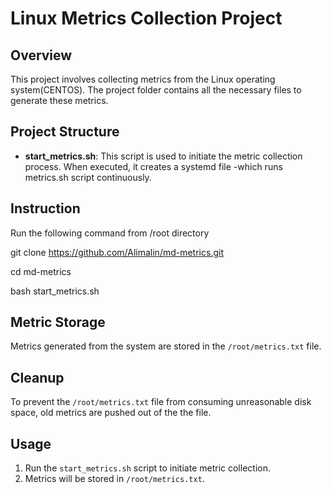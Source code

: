

# Linux Metrics Collection Project

## Overview

This project involves collecting metrics from the Linux operating system(CENTOS). The project folder contains all the necessary files to generate these metrics.

## Project Structure

- **start_metrics.sh**: This script is used to initiate the metric collection process. When executed, it creates a systemd file -which runs metrics.sh script continuously.

## Instruction 

Run the following command from /root directory

git clone https://github.com/Alimalin/md-metrics.git

cd  md-metrics

bash start_metrics.sh

## Metric Storage

Metrics generated from the system are stored in the `/root/metrics.txt` file.

## Cleanup

To prevent the `/root/metrics.txt` file from consuming unreasonable disk space, old metrics are pushed out of the the file.

## Usage

1. Run the `start_metrics.sh` script to initiate metric collection.
2. Metrics will be stored in `/root/metrics.txt`.

